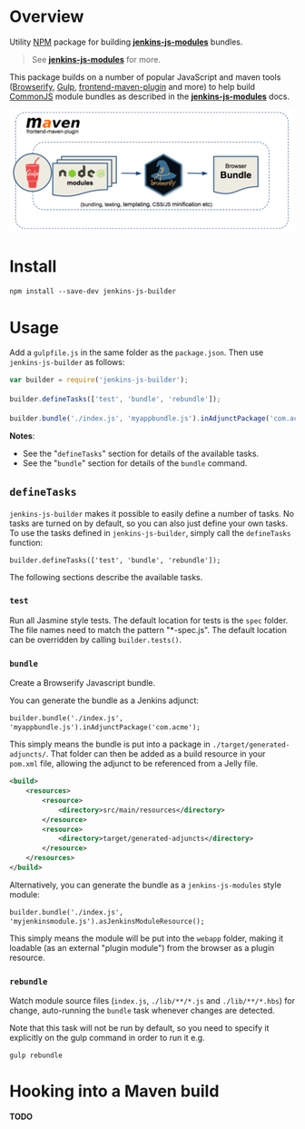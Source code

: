 # Overview
Utility [NPM] package for building __[jenkins-js-modules]__ bundles.

> See __[jenkins-js-modules]__ for more.

This package builds on a number of popular JavaScript and maven tools ([Browserify], [Gulp], [frontend-maven-plugin] and more)
to help build [CommonJS] module bundles as described in the __[jenkins-js-modules]__  docs.

<p align="center">
    <a href="https://github.com/tfennelly/jenkins-js-modules" target="_blank">
        <img src="img/build_workflow.png" alt="Jenkins Module Bundle Build Workflow">
    </a>
</p>  

# Install

```
npm install --save-dev jenkins-js-builder
```

# Usage

Add a `gulpfile.js` in the same folder as the `package.json`. Then use `jenkins-js-builder` as follows:

```javascript
var builder = require('jenkins-js-builder');

builder.defineTasks(['test', 'bundle', 'rebundle']);

builder.bundle('./index.js', 'myappbundle.js').inAdjunctPackage('com.acme');

```

__Notes__:

* See the "`defineTasks`" section for details of the available tasks.
* See the "`bundle`" section for details of the `bundle` command.

## `defineTasks`

`jenkins-js-builder` makes it possible to easily define a number of tasks. No tasks are turned on by default,
so you can also just define your own tasks. To use the tasks defined in `jenkins-js-builder`, simply call
the `defineTasks` function:

```
builder.defineTasks(['test', 'bundle', 'rebundle']);
```

The following sections describe the available tasks.

### `test` 

Run all Jasmine style tests. The default location for tests is the `spec` folder. The file names need to match the
pattern "*-spec.js". The default location can be overridden by calling `builder.tests()`.

### `bundle` 

Create a Browserify Javascript bundle. 

You can generate the bundle as a Jenkins adjunct:
 
```
builder.bundle('./index.js', 'myappbundle.js').inAdjunctPackage('com.acme');
```

This simply means the bundle is put into a package 
in `./target/generated-adjuncts/`. That folder can then be added as a build resource in your `pom.xml`
file, allowing the adjunct to be referenced from a Jelly file.

```xml
<build>
    <resources>
        <resource>
            <directory>src/main/resources</directory>
        </resource>
        <resource>
            <directory>target/generated-adjuncts</directory>
        </resource>
    </resources>
</build>
```

Alternatively, you can generate the bundle as a `jenkins-js-modules` style module:
 
```
builder.bundle('./index.js', 'myjenkinsmodule.js').asJenkinsModuleResource();
```

This simply means the module will be put into the `webapp` folder, making it loadable (as an external 
"plugin module") from the browser as a plugin resource. 
 
### `rebundle`

Watch module source files (`index.js`, `./lib/**/*.js` and `./lib/**/*.hbs`) for change, auto-running the
`bundle` task whenever changes are detected.

Note that this task will not be run by default, so you need to specify it explicitly on the gulp command in
order to run it e.g.

```
gulp rebundle
```

# Hooking into a Maven build

__TODO__

[jenkins-js-modules]: https://github.com/tfennelly/jenkins-js-modules
[NPM]: https://www.npmjs.com/
[CommonJS]: http://www.commonjs.org/
[node.js]: https://nodejs.org/en/
[Browserify]: http://browserify.org/
[Gulp]: http://gulpjs.com/
[frontend-maven-plugin]: https://github.com/eirslett/frontend-maven-plugin
